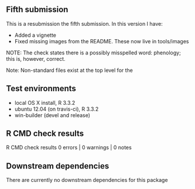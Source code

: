 ## Fifth submission
This is a resubmission the fifth submission. In this version I have:

* Added a vignette
* Fixed missing images from the README. These now live in tools/images

NOTE: The check states there is a possibly misspelled word: phenology; this is, 
however, correct.

Note: Non-standard files exist at the top level for the 

## Test environments
* local OS X install, R 3.3.2
* ubuntu 12.04 (on travis-ci), R 3.3.2
* win-builder (devel and release)

## R CMD check results
R CMD check results
0 errors | 0 warnings | 0 notes

## Downstream dependencies
There are currently no downstream dependencies for this package
